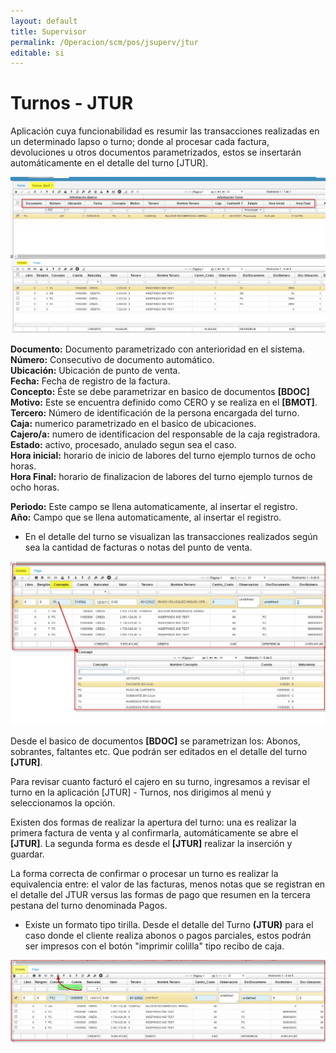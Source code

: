 ```yaml
---
layout: default
title: Supervisor
permalink: /Operacion/scm/pos/jsuperv/jtur
editable: si
---
```


# Turnos - JTUR

Aplicación cuya funcionabilidad es resumir las transacciones realizadas en un determinado lapso o turno; donde al procesar cada factura, devoluciones u otros documentos parametrizados, estos se insertarán automáticamente en el detalle del turno [JTUR].  

![](jtur1.png)  

**Documento:** Documento parametrizado con anterioridad en el sistema.  
**Número:** Consecutivo de documento automático.  
**Ubicación:** Ubicación de punto de venta.  
**Fecha:** Fecha de registro de la factura.  
**Concepto:** Éste se debe parametrizar en basico de documentos **[BDOC]**
**Motivo:**  Este se encuentra definido como CERO y se realiza en el **[BMOT]**.  
**Tercero:** Número de identificación de la persona encargada del turno.  
**Caja:** numerico parametrizado en el basico de ubicaciones.  
**Cajero/a:** numero de identificacion del responsable de la caja registradora.  
**Estado:** activo, procesado, anulado segun sea el caso.  
**Hora inicial:** horario de inicio de labores del turno ejemplo turnos de ocho horas.  
**Hora Final:** horario de finalizacion de labores del turno ejemplo turnos de ocho horas.  

**Periodo:** Este campo se llena automaticamente, al insertar el registro.  
**Año:** Campo que se llena automaticamente, al insertar el registro.   


* En el detalle del turno se visualizan las transacciones realizados según sea la cantidad de facturas o notas del punto de venta.  

![](jtur3.png)  

Desde el basico de documentos **[BDOC]** se parametrizan los: Abonos, sobrantes, faltantes etc. Que podrán ser editados en el detalle del turno **[JTUR]**.  


Para revisar cuanto facturó el cajero en su turno, ingresamos a revisar el turno en la aplicación [JTUR] - Turnos, nos dirigimos al menú y seleccionamos la opción.  


Existen dos formas de realizar la apertura del turno: una es realizar la primera factura de venta y al confirmarla, automáticamente se abre el **[JTUR]**. La segunda forma es desde el **[JTUR]** realizar la inserción y guardar.  


La forma correcta de confirmar o procesar un turno es realizar la equivalencia entre: el valor de las facturas, menos notas que se registran en el detalle del JTUR versus las formas de pago que resumen en la tercera pestana del turno denominada Pagos.  



* Existe un formato tipo tirilla. Desde el detalle del Turno **(JTUR)** para el caso donde el cliente realiza abonos o pagos parciales, estos podrán ser impresos con el botón "imprimir colilla" tipo recibo de caja.  


![](jtur2.png)



